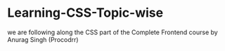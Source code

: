﻿# Learning-CSS-Topic-wise


 we are following along the CSS part of the Complete Frontend course by Anurag Singh (Procodrr)
